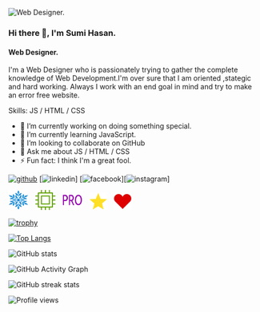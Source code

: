 ![ Web Designer.](https://scontent.fdac134-1.fna.fbcdn.net/v/t39.30808-6/260389984_403508021500295_5246344260409028963_n.jpg?_nc_cat=102&ccb=1-5&_nc_sid=e3f864&_nc_ohc=N5N83qwQ2nQAX-dYknq&_nc_ht=scontent.fdac134-1.fna&oh=3f28cc464cb70e804c166acb3615dff8&oe=61A0B9C3)

### Hi there 👋, I'm **Sumi Hasan**.
####  Web Designer.

I'm a Web Designer who is passionately trying to gather the complete knowledge of Web Development.I'm over sure that I am oriented ,stategic and hard working. Always I work with an end goal in mind and try to make an error free website.

Skills: JS / HTML / CSS

- 🔭 I’m currently working on doing something special. 
- 🌱 I’m currently learning JavaScript. 
- 👯 I’m looking to collaborate on GitHub 
- 💬 Ask me about JS / HTML / CSS 
- ⚡ Fun fact: I think I'm a great fool. 


[<img src='https://cdn.jsdelivr.net/npm/simple-icons@3.0.1/icons/github.svg' alt='github' height='40'>](https://github.com/SumiHasan086)  [<img src='https://cdn.jsdelivr.net/npm/simple-icons@3.0.1/icons/linkedin.svg' alt='linkedin' height='40'>]  [<img src='https://cdn.jsdelivr.net/npm/simple-icons@3.0.1/icons/facebook.svg' alt='facebook' height='40'>][<img src='https://cdn.jsdelivr.net/npm/simple-icons@3.0.1/icons/instagram.svg' alt='instagram' height='40'>]

<a href='https://archiveprogram.github.com/'><img src='https://raw.githubusercontent.com/acervenky/animated-github-badges/master/assets/acbadge.gif' width='40' height='40'></a> <a href='https://docs.github.com/en/developers'><img src='https://raw.githubusercontent.com/acervenky/animated-github-badges/master/assets/devbadge.gif' width='40' height='40'></a> <a href='https://github.com/pricing'><img src='https://raw.githubusercontent.com/acervenky/animated-github-badges/master/assets/pro.gif' width='40' height='40'></a> <a href='https://stars.github.com/'><img src='https://raw.githubusercontent.com/acervenky/animated-github-badges/master/assets/starbadge.gif' width='35' height='35'></a> <a href='https://docs.github.com/en/github/supporting-the-open-source-community-with-github-sponsors'><img src='https://raw.githubusercontent.com/acervenky/animated-github-badges/master/assets/sponsorbadge.gif' width='35' height='35'></a> 

[![trophy](https://github-profile-trophy.vercel.app/?username=SumiHasan086)](https://github.com/ryo-ma/github-profile-trophy)

[![Top Langs](https://github-readme-stats.vercel.app/api/top-langs/?username=SumiHasan086)](https://github.com/anuraghazra/github-readme-stats)

![GitHub stats](https://github-readme-stats.vercel.app/api?username=SumiHasan086&show_icons=true)  

![GitHub Activity Graph](https://activity-graph.herokuapp.com/graph?username=SumiHasan086)  

![GitHub streak stats](https://github-readme-streak-stats.herokuapp.com/?user=SumiHasan086)  

![Profile views](https://gpvc.arturio.dev/SumiHasan086)  

